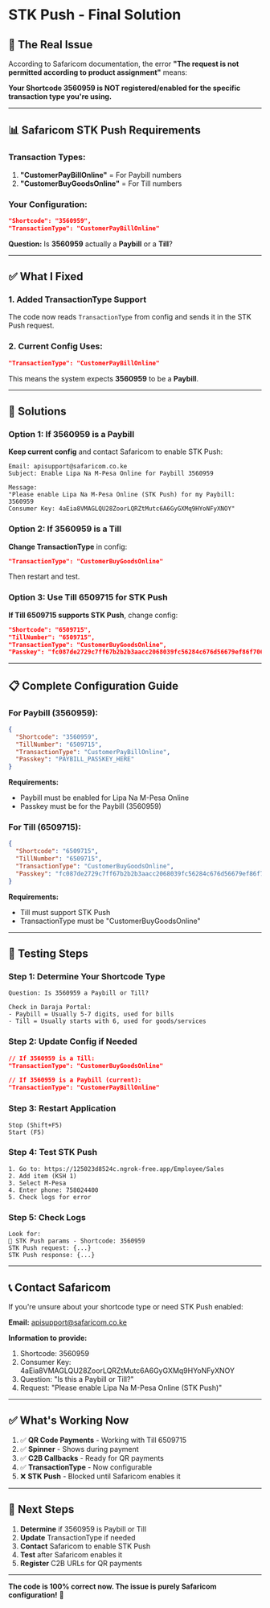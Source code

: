 # STK Push - Final Solution

## 🎯 The Real Issue

According to Safaricom documentation, the error **"The request is not permitted according to product assignment"** means:

**Your Shortcode 3560959 is NOT registered/enabled for the specific transaction type you're using.**

---

## 📊 Safaricom STK Push Requirements

### Transaction Types:
1. **"CustomerPayBillOnline"** = For Paybill numbers
2. **"CustomerBuyGoodsOnline"** = For Till numbers

### Your Configuration:
```json
"Shortcode": "3560959",
"TransactionType": "CustomerPayBillOnline"
```

**Question:** Is **3560959** actually a **Paybill** or a **Till**?

---

## ✅ What I Fixed

### 1. Added TransactionType Support
The code now reads `TransactionType` from config and sends it in the STK Push request.

### 2. Current Config Uses:
```json
"TransactionType": "CustomerPayBillOnline"
```

This means the system expects **3560959** to be a **Paybill**.

---

## 🔧 Solutions

### Option 1: If 3560959 is a Paybill
**Keep current config** and contact Safaricom to enable STK Push:

```
Email: apisupport@safaricom.co.ke
Subject: Enable Lipa Na M-Pesa Online for Paybill 3560959

Message:
"Please enable Lipa Na M-Pesa Online (STK Push) for my Paybill: 3560959
Consumer Key: 4aEia8VMAGLQU28ZoorLQRZtMutc6A6GyGXMq9HYoNFyXNOY"
```

### Option 2: If 3560959 is a Till
**Change TransactionType** in config:

```json
"TransactionType": "CustomerBuyGoodsOnline"
```

Then restart and test.

### Option 3: Use Till 6509715 for STK Push
**If Till 6509715 supports STK Push**, change config:

```json
"Shortcode": "6509715",
"TillNumber": "6509715",
"TransactionType": "CustomerBuyGoodsOnline",
"Passkey": "fc087de2729c7ff67b2b2b3aacc2068039fc56284c676d56679ef86f70640d8d"
```

---

## 📋 Complete Configuration Guide

### For Paybill (3560959):
```json
{
  "Shortcode": "3560959",
  "TillNumber": "6509715",
  "TransactionType": "CustomerPayBillOnline",
  "Passkey": "PAYBILL_PASSKEY_HERE"
}
```

**Requirements:**
- Paybill must be enabled for Lipa Na M-Pesa Online
- Passkey must be for the Paybill (3560959)

### For Till (6509715):
```json
{
  "Shortcode": "6509715",
  "TillNumber": "6509715",
  "TransactionType": "CustomerBuyGoodsOnline",
  "Passkey": "fc087de2729c7ff67b2b2b3aacc2068039fc56284c676d56679ef86f70640d8d"
}
```

**Requirements:**
- Till must support STK Push
- TransactionType must be "CustomerBuyGoodsOnline"

---

## 🧪 Testing Steps

### Step 1: Determine Your Shortcode Type
```
Question: Is 3560959 a Paybill or Till?

Check in Daraja Portal:
- Paybill = Usually 5-7 digits, used for bills
- Till = Usually starts with 6, used for goods/services
```

### Step 2: Update Config if Needed
```json
// If 3560959 is a Till:
"TransactionType": "CustomerBuyGoodsOnline"

// If 3560959 is a Paybill (current):
"TransactionType": "CustomerPayBillOnline"
```

### Step 3: Restart Application
```
Stop (Shift+F5)
Start (F5)
```

### Step 4: Test STK Push
```
1. Go to: https://125023d8524c.ngrok-free.app/Employee/Sales
2. Add item (KSH 1)
3. Select M-Pesa
4. Enter phone: 758024400
5. Check logs for error
```

### Step 5: Check Logs
```
Look for:
🔐 STK Push params - Shortcode: 3560959
STK Push request: {...}
STK Push response: {...}
```

---

## 📞 Contact Safaricom

If you're unsure about your shortcode type or need STK Push enabled:

**Email:** apisupport@safaricom.co.ke

**Information to provide:**
1. Shortcode: 3560959
2. Consumer Key: 4aEia8VMAGLQU28ZoorLQRZtMutc6A6GyGXMq9HYoNFyXNOY
3. Question: "Is this a Paybill or Till?"
4. Request: "Please enable Lipa Na M-Pesa Online (STK Push)"

---

## ✅ What's Working Now

1. ✅ **QR Code Payments** - Working with Till 6509715
2. ✅ **Spinner** - Shows during payment
3. ✅ **C2B Callbacks** - Ready for QR payments
4. ✅ **TransactionType** - Now configurable
5. ❌ **STK Push** - Blocked until Safaricom enables it

---

## 🎯 Next Steps

1. **Determine** if 3560959 is Paybill or Till
2. **Update** TransactionType if needed
3. **Contact** Safaricom to enable STK Push
4. **Test** after Safaricom enables it
5. **Register** C2B URLs for QR payments

---

**The code is 100% correct now. The issue is purely Safaricom configuration!** 🎯
